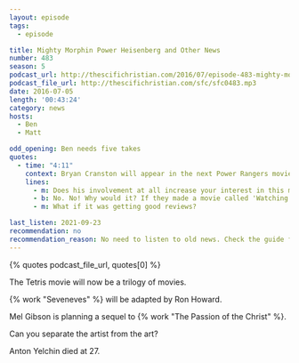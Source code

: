 ```yaml
---
layout: episode
tags:
  - episode

title: Mighty Morphin Power Heisenberg and Other News
number: 483
season: 5
podcast_url: http://thescifichristian.com/2016/07/episode-483-mighty-morphin-power-heisenberg-and-other-news/
podcast_file_url: http://thescifichristian.com/sfc/sfc0483.mp3
date: 2016-07-05
length: '00:43:24'
category: news
hosts:
  - Ben
  - Matt

odd_opening: Ben needs five takes
quotes:
  - time: "4:11"
    context: Bryan Cranston will appear in the next Power Rangers movie
    lines:
      - m: Does his involvement at all increase your interest in this movie?
      - b: No. No! Why would it? If they made a movie called 'Watching Grass Grow' with Bryan Cranston, I wouldn't watch it.
      - m: What if it was getting good reviews?

last_listen: 2021-09-23
recommendation: no
recommendation_reason: No need to listen to old news. Check the guide for what's interesting in hindsight.
---
```


{% quotes podcast_file_url, quotes[0] %}

The Tetris movie will now be a trilogy of movies.

{% work "Seveneves" %} will be adapted by Ron Howard.

Mel Gibson is planning a sequel to {% work "The Passion of the Christ" %}.

Can you separate the artist from the art?

Anton Yelchin died at 27.